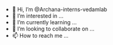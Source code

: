 - 👋 Hi, I’m @Archana-interns-vedamlab
- 👀 I’m interested in ...
- 🌱 I’m currently learning ...
- 💞️ I’m looking to collaborate on ...
- 📫 How to reach me ...

<!---
Archana-interns-vedamlab/Archana-interns-vedamlab is a ✨ special ✨ repository because its `README.md` (this file) appears on your GitHub profile.
You can click the Preview link to take a look at your changes.
--->
